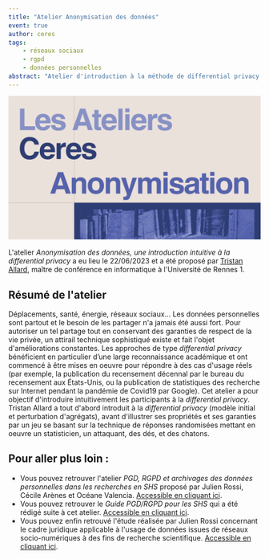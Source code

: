 ```yaml
---
title: "Atelier Anonymisation des données"
event: true
author: ceres
tags:
    - réseaux sociaux
    - rgpd
    - données personnelles
abstract: "Atelier d'introduction à la méthode de differential privacy pour utiliser des données personnelles en recherche, animé par Tristan Allard."
---
```


![](atelier_anonymisation.png)

L'atelier _Anonymisation des données, une introduction intuitive à la differential privacy_ a eu lieu le 22/06/2023 et a été proposé par [Tristan Allard](https://people.irisa.fr/Tristan.Allard/), maître de conférence en informatique à l'Université de Rennes 1. 

## Résumé de l'atelier

Déplacements, santé, énergie, réseaux sociaux... Les données personnelles sont partout et le besoin de les partager n'a jamais été aussi fort. Pour autoriser un tel partage tout en conservant des garanties de respect de la vie privée, un attirail technique sophistiqué existe et fait l'objet d'améliorations constantes. Les approches de type *differential privacy* bénéficient en particulier d’une large reconnaissance académique et ont commencé à être mises en oeuvre pour répondre à des cas d'usage réels (par exemple, la publication du recensement décennal par le bureau du recensement aux États-Unis, ou la publication de statistiques des recherche sur Internet pendant la pandémie de Covid19 par Google). Cet atelier a pour objectif d'introduire intuitivement les participants à la *differential privacy*. Tristan Allard a tout d'abord introduit à la *differential privacy* (modèle initial et perturbation d'agrégats), avant d'illustrer ses propriétés et ses garanties par un jeu se basant sur la technique de réponses randomisées mettant en oeuvre un statisticien, un attaquant, des dés, et des chatons.

## Pour aller plus loin :
- Vous pouvez retrouver l'atelier _PGD, RGPD et archivages des données personnelles dans les recherches en SHS_ proposé par Julien Rossi, Cécile Arènes et Océane Valencia. [Accessible en cliquant ici](https://ceres.sorbonne-universite.fr/ateliers/2021-11-19_pgd_rgpd_donnees_personnelles/).
- Vous pouvez retrouver le _Guide PGD/RGPD pour les SHS_ qui a été rédigé suite à cet atelier. [Accessible en cliquant ici](https://ceres.sorbonne-universite.fr/articles/2022-03-15_pgd_rgpd_reponses_aux_questions/).
- Vous pouvez enfin retrouvé l'étude réalisée par Julien Rossi concernant le cadre juridique applicable à l'usage de données issues de réseaux socio-numériques à des fins de recherche scientifique. [Accessible en cliquant ici](https://ceres.sorbonne-universite.fr/articles/2023-05-09_rapport_shs_sous_contraintes/).